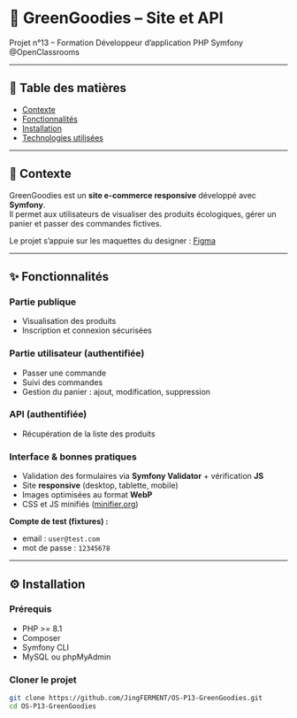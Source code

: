 # 🌱 GreenGoodies – Site et API
Projet n°13 – Formation Développeur d’application PHP Symfony @OpenClassrooms

---

## 📑 Table des matières
- [Contexte](#-contexte)
- [Fonctionnalités](#-fonctionnalités)
- [Installation](#-installation)
- [Technologies utilisées](#-technologies-utilisées)

---

## 📄 Contexte

GreenGoodies est un **site e-commerce responsive** développé avec **Symfony**.  
Il permet aux utilisateurs de visualiser des produits écologiques, gérer un panier et passer des commandes fictives.

Le projet s’appuie sur les maquettes du designer : [Figma](https://www.figma.com/file/dwbwGIJqxan1qJFwKt8juV/Green-Goodies?type=design&node-id=0%3A1&mode=design&t=OXiRrAW0OXecVME4-1)

---

## ✨ Fonctionnalités

### Partie publique
- Visualisation des produits
- Inscription et connexion sécurisées

### Partie utilisateur (authentifiée)
- Passer une commande
- Suivi des commandes
- Gestion du panier : ajout, modification, suppression

### API (authentifiée)
- Récupération de la liste des produits

### Interface & bonnes pratiques
- Validation des formulaires via **Symfony Validator** + vérification **JS**
- Site **responsive** (desktop, tablette, mobile)
- Images optimisées au format **WebP**
- CSS et JS minifiés ([minifier.org](https://www.minifier.org/))

**Compte de test (fixtures) :**
- email : `user@test.com`
- mot de passe : `12345678`

---

## ⚙️ Installation

### Prérequis
- PHP >= 8.1
- Composer
- Symfony CLI
- MySQL ou phpMyAdmin

### Cloner le projet
```bash
git clone https://github.com/JingFERMENT/OS-P13-GreenGoodies.git
cd OS-P13-GreenGoodies
